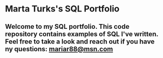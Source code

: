 # Marta Turks's SQL Portfolio

## Welcome to my SQL portfolio. This code repository contains examples of SQL I've written. Feel free to take a look and reach out if you have ny questions: mariar88@msn.com
